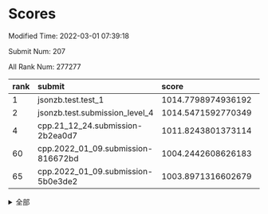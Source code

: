 # Scores

Modified Time: 2022-03-01 07:39:18

Submit Num: 207

All Rank Num: 277277

| rank |               submit               |       score        |       sigma        | pk_num |
| :--- | :--------------------------------- | :----------------- | :----------------- | :----- |
| 1    | jsonzb.test.test_1                 | 1014.7798974936192 | 0.8269942807173137 | 5353   |
| 2    | jsonzb.test.submission_level_4     | 1014.5471592770349 | 0.8199602121065734 | 5349   |
| 4    | cpp.21_12_24.submission-2b2ea0d7   | 1011.8243801373114 | 0.7532561362596595 | 5359   |
| 60   | cpp.2022_01_09.submission-816672bd | 1004.2442608626183 | 0.7045717844941538 | 5357   |
| 65   | cpp.2022_01_09.submission-5b0e3de2 | 1003.8971316602679 | 0.7104000790435363 | 5358   |


<details>
<summary>全部</summary>

| rank |                 submit                 |       score        |       sigma        | pk_num |
| :--- | :------------------------------------- | :----------------- | :----------------- | :----- |
| 1    | jsonzb.test.test_1                     | 1014.7798974936192 | 0.8269942807173137 | 5353   |
| 2    | jsonzb.test.submission_level_4         | 1014.5471592770349 | 0.8199602121065734 | 5349   |
| 3    | gobigger.level_3.submission_level_3_2  | 1012.079556112268  | 0.766313227582713  | 5354   |
| 4    | cpp.21_12_24.submission-2b2ea0d7       | 1011.8243801373114 | 0.7532561362596595 | 5359   |
| 5    | gobigger.level_3.submission_level_3_33 | 1011.5793617250758 | 0.7673551524300648 | 5359   |
| 6    | gobigger.level_3.submission_level_3_15 | 1011.4961146380342 | 0.768924773494414  | 5359   |
| 7    | gobigger.level_3.submission_level_3_29 | 1011.4824774446416 | 0.7609133509942606 | 5356   |
| 8    | gobigger.level_3.submission_level_3_25 | 1011.3987435026381 | 0.7784923679904565 | 5360   |
| 9    | gobigger.level_3.submission_level_3_43 | 1011.2458477816613 | 0.7929419998404263 | 5359   |
| 10   | gobigger.level_3.submission_level_3_34 | 1011.2135778106746 | 0.7754108511843196 | 5354   |
| 11   | gobigger.level_3.submission_level_3_24 | 1010.9874614069604 | 0.7839625737411318 | 5359   |
| 12   | gobigger.level_3.submission_level_3_13 | 1010.8862017297222 | 0.7656296302116875 | 5359   |
| 13   | gobigger.level_3.submission_level_3_1  | 1010.8768230885923 | 0.7729387295380709 | 5363   |
| 14   | gobigger.level_3.submission_level_3_36 | 1010.8701798108723 | 0.770738232021728  | 5354   |
| 15   | gobigger.level_3.submission_level_3_5  | 1010.8205070660903 | 0.775435283839137  | 5356   |
| 16   | gobigger.level_3.submission_level_3_38 | 1010.6826742571017 | 0.76584750016672   | 5357   |
| 17   | gobigger.level_3.submission_level_3_31 | 1010.6590735514604 | 0.7522292373823035 | 5353   |
| 18   | gobigger.level_3.submission_level_3_3  | 1010.587165117375  | 0.7626061992293498 | 5357   |
| 19   | gobigger.level_3.submission_level_3_10 | 1010.5525353168871 | 0.7538947463343512 | 5360   |
| 20   | gobigger.level_3.submission_level_3_45 | 1010.54040932499   | 0.7662532581469776 | 5357   |
| 21   | gobigger.level_3.submission_level_3_12 | 1010.5181623400882 | 0.75665232995495   | 5355   |
| 22   | gobigger.level_3.submission_level_3_23 | 1010.4484142820662 | 0.7699052266555685 | 5356   |
| 23   | gobigger.level_3.submission_level_3_47 | 1010.4466361538978 | 0.7600772493168947 | 5356   |
| 24   | gobigger.level_3.submission_level_3_14 | 1010.4456578211691 | 0.7460106978693659 | 5362   |
| 25   | gobigger.level_3.submission_level_3_27 | 1010.4162540866644 | 0.7597072248973162 | 5364   |
| 26   | gobigger.level_3.submission_level_3_18 | 1010.219455400356  | 0.772359275180127  | 5356   |
| 27   | gobigger.level_3.submission_level_3_4  | 1010.1986880121815 | 0.7681281740507028 | 5358   |
| 28   | gobigger.level_3.submission_level_3_44 | 1010.1239071617723 | 0.7733095923929071 | 5359   |
| 29   | gobigger.level_3.submission_level_3_32 | 1010.1030955444082 | 0.757049362250766  | 5358   |
| 30   | gobigger.level_3.submission_level_3_48 | 1010.0153459561174 | 0.7450096447514327 | 5353   |
| 31   | gobigger.level_3.submission_level_3_7  | 1009.9914477084095 | 0.7653490280611954 | 5360   |
| 32   | gobigger.level_3.submission_level_3_37 | 1009.9691356313776 | 0.7460035514483025 | 5360   |
| 33   | gobigger.level_3.submission_level_3_11 | 1009.9690144518585 | 0.7703905383557511 | 5355   |
| 34   | gobigger.level_3.submission_level_3_28 | 1009.9107971694191 | 0.7855440615228284 | 5356   |
| 35   | gobigger.level_3.submission_level_3_40 | 1009.8570200215352 | 0.7762561186414669 | 5357   |
| 36   | gobigger.level_3.submission_level_3_39 | 1009.8566592448403 | 0.782362299189886  | 5358   |
| 37   | gobigger.level_3.submission_level_3_42 | 1009.8117230515801 | 0.7495766730104632 | 5361   |
| 38   | gobigger.level_3.submission_level_3_0  | 1009.7957038607035 | 0.7630390819276357 | 5357   |
| 39   | gobigger.level_3.submission_level_3_16 | 1009.7877818132413 | 0.7486305571997118 | 5358   |
| 40   | gobigger.level_3.submission_level_3_20 | 1009.72371901997   | 0.7684002786968825 | 5359   |
| 41   | gobigger.level_3.submission_level_3_30 | 1009.7157550533534 | 0.7627587601823309 | 5354   |
| 42   | gobigger.level_3.submission_level_3_19 | 1009.7141279068856 | 0.7480892609673608 | 5356   |
| 43   | gobigger.level_3.submission_level_3_35 | 1009.3719608128764 | 0.7562962200284471 | 5360   |
| 44   | gobigger.level_3.submission_level_3_21 | 1009.2735734469786 | 0.7583916785662996 | 5355   |
| 45   | gobigger.level_3.submission_level_3_6  | 1009.2323512689305 | 0.743266912982398  | 5354   |
| 46   | gobigger.level_3.submission_level_3_49 | 1008.9836347656804 | 0.7507101873354375 | 5354   |
| 47   | gobigger.level_3.submission_level_3_46 | 1008.9793357168185 | 0.7304514771943986 | 5357   |
| 48   | gobigger.level_3.submission_level_3_41 | 1008.8970460774086 | 0.7302411568960616 | 5359   |
| 49   | gobigger.level_3.submission_level_3_22 | 1008.8571092047049 | 0.7617855121712566 | 5358   |
| 50   | gobigger.level_3.submission_level_3_8  | 1008.8345170381285 | 0.7415581451529853 | 5361   |
| 51   | gobigger.level_3.submission_level_3_17 | 1008.7980784040044 | 0.7523462762946331 | 5364   |
| 52   | gobigger.level_3.submission_level_3_26 | 1008.6932784098008 | 0.7600884444888236 | 5360   |
| 53   | gobigger.level_3.submission_level_3_9  | 1008.5994815143091 | 0.775560797908884  | 5356   |
| 54   | gobigger.level_1.submission_level_1_47 | 1004.7524438965195 | 0.7048573280771412 | 5360   |
| 55   | gobigger.level_1.submission_level_1_7  | 1004.5002178490254 | 0.7182898985183951 | 5355   |
| 56   | gobigger.level_1.submission_level_1_49 | 1004.4952678112883 | 0.7286324667218806 | 5361   |
| 57   | gobigger.level_1.submission_level_1_25 | 1004.4112565150278 | 0.7121377649227006 | 5361   |
| 58   | gobigger.level_1.submission_level_1_35 | 1004.3774327349314 | 0.7285352653002559 | 5358   |
| 59   | gobigger.level_1.submission_level_1_36 | 1004.351982322426  | 0.7209618197887413 | 5359   |
| 60   | cpp.2022_01_09.submission-816672bd     | 1004.2442608626183 | 0.7045717844941538 | 5357   |
| 61   | gobigger.level_1.submission_level_1_43 | 1004.1926005297447 | 0.7120278226746012 | 5354   |
| 62   | gobigger.level_1.submission_level_1_19 | 1003.9627634415473 | 0.704921957843483  | 5358   |
| 63   | gobigger.level_1.submission_level_1_24 | 1003.9518143424713 | 0.712653546255571  | 5359   |
| 64   | gobigger.level_1.submission_level_1_48 | 1003.9253082674189 | 0.7139984976034556 | 5360   |
| 65   | cpp.2022_01_09.submission-5b0e3de2     | 1003.8971316602679 | 0.7104000790435363 | 5358   |
| 66   | gobigger.level_1.submission_level_1_18 | 1003.860132319915  | 0.723877371884429  | 5360   |
| 67   | gobigger.level_1.submission_level_1_21 | 1003.8292137401713 | 0.7113800949219645 | 5357   |
| 68   | gobigger.level_1.submission_level_1_37 | 1003.8233440837745 | 0.7212507563121419 | 5358   |
| 69   | gobigger.level_1.submission_level_1_5  | 1003.8189090979193 | 0.7373586050891757 | 5356   |
| 70   | gobigger.level_1.submission_level_1_1  | 1003.8107120950289 | 0.7192461403423696 | 5362   |
| 71   | gobigger.level_1.submission_level_1_38 | 1003.8054388592722 | 0.7183482992226696 | 5359   |
| 72   | gobigger.level_1.submission_level_1_13 | 1003.7911093660209 | 0.6983709308400305 | 5356   |
| 73   | gobigger.level_1.submission_level_1_26 | 1003.7780808733584 | 0.7100144832770034 | 5363   |
| 74   | gobigger.level_1.submission_level_1_39 | 1003.7084462739735 | 0.7265707088877981 | 5360   |
| 75   | gobigger.level_1.submission_level_1_14 | 1003.6990117525891 | 0.7236653356378285 | 5361   |
| 76   | gobigger.level_1.submission_level_1_33 | 1003.676915471859  | 0.7300359223589873 | 5355   |
| 77   | gobigger.level_1.submission_level_1_30 | 1003.6457680305382 | 0.7198045953606145 | 5365   |
| 78   | gobigger.level_1.submission_level_1_9  | 1003.6196238220181 | 0.7102723681903954 | 5357   |
| 79   | gobigger.level_1.submission_level_1_6  | 1003.4924910747217 | 0.7235081480121195 | 5355   |
| 80   | gobigger.level_1.submission_level_1_17 | 1003.4711122064184 | 0.7173810734608222 | 5359   |
| 81   | gobigger.level_1.submission_level_1_45 | 1003.3479897931917 | 0.7114727395049932 | 5364   |
| 82   | gobigger.level_1.submission_level_1_34 | 1003.3373363797853 | 0.713427891193048  | 5360   |
| 83   | gobigger.level_1.submission_level_1_31 | 1003.3367445018664 | 0.720986760204776  | 5358   |
| 84   | gobigger.level_1.submission_level_1_20 | 1003.2668371208842 | 0.7141525763370266 | 5358   |
| 85   | gobigger.level_1.submission_level_1_41 | 1003.2286302709665 | 0.7240181037937252 | 5363   |
| 86   | gobigger.level_1.submission_level_1_12 | 1003.195895756249  | 0.7176051778975733 | 5360   |
| 87   | gobigger.level_1.submission_level_1_10 | 1003.1802531453053 | 0.7231737226982022 | 5359   |
| 88   | gobigger.level_1.submission_level_1_8  | 1003.1044360328505 | 0.7184229969731373 | 5362   |
| 89   | gobigger.level_1.submission_level_1_15 | 1003.0302245988114 | 0.7305030050845632 | 5358   |
| 90   | gobigger.level_1.submission_level_1_28 | 1003.027748101848  | 0.7206922015923172 | 5360   |
| 91   | gobigger.level_1.submission_level_1_11 | 1003.0175462724824 | 0.7101594824690869 | 5365   |
| 92   | gobigger.level_1.submission_level_1_0  | 1002.9626910761729 | 0.7097405303536855 | 5359   |
| 93   | gobigger.level_1.submission_level_1_29 | 1002.9568880272466 | 0.7180183585548395 | 5360   |
| 94   | gobigger.level_1.submission_level_1_3  | 1002.9391589040644 | 0.7130838594884917 | 5362   |
| 95   | gobigger.level_1.submission_level_1_4  | 1002.9058217136104 | 0.7181725034649913 | 5361   |
| 96   | gobigger.level_1.submission_level_1_44 | 1002.8321653110728 | 0.7181369377750075 | 5359   |
| 97   | gobigger.level_1.submission_level_1_16 | 1002.8147449784211 | 0.7188336827710874 | 5361   |
| 98   | gobigger.level_1.submission_level_1_23 | 1002.8069515795381 | 0.7148614697729313 | 5359   |
| 99   | gobigger.level_1.submission_level_1_32 | 1002.7833135217682 | 0.7090081347523154 | 5354   |
| 100  | gobigger.level_1.submission_level_1_27 | 1002.455448054258  | 0.7206012646626933 | 5360   |
| 101  | gobigger.level_1.submission_level_1_2  | 1002.3984046108037 | 0.7126378267436864 | 5360   |
| 102  | gobigger.level_1.submission_level_1_42 | 1002.2538012000732 | 0.7117974171548718 | 5360   |
| 103  | gobigger.level_1.submission_level_1_46 | 1002.2289965661295 | 0.7144850707568915 | 5358   |
| 104  | gobigger.level_1.submission_level_1_22 | 1002.0149217671783 | 0.7158361703034491 | 5356   |
| 105  | gobigger.level_1.submission_level_1_40 | 1001.3047228813496 | 0.7190521287720629 | 5358   |
| 106  | gobigger.random.submission_random_19   | 997.7663432966696  | 0.7255167157599293 | 5361   |
| 107  | gobigger.random.submission_random_12   | 997.470089552753   | 0.7034671050306026 | 5360   |
| 108  | gobigger.random.submission_random_40   | 997.3419053581628  | 0.7179145380889931 | 5355   |
| 109  | gobigger.random.submission_random_20   | 997.2954031366198  | 0.7147289894360804 | 5356   |
| 110  | gobigger.random.submission_random_36   | 997.1178985344562  | 0.7162606923304294 | 5360   |
| 111  | gobigger.random.submission_random_30   | 997.0585741552619  | 0.709886893263496  | 5359   |
| 112  | gobigger.random.submission_random_24   | 996.9472564655961  | 0.6997401913724333 | 5356   |
| 113  | gobigger.random.submission_random_0    | 996.9031135406394  | 0.7155157853822007 | 5354   |
| 114  | gobigger.random.submission_random_27   | 996.7458421209959  | 0.7147092951458338 | 5360   |
| 115  | gobigger.random.submission_random_45   | 996.648922502099   | 0.7015292476977596 | 5362   |
| 116  | gobigger.random.submission_random_38   | 996.5741476220705  | 0.7080897929954717 | 5355   |
| 117  | gobigger.random.submission_random_34   | 996.5013927560597  | 0.7178727812943029 | 5356   |
| 118  | gobigger.random.submission_random_16   | 996.4287038978874  | 0.7171155583047089 | 5362   |
| 119  | gobigger.random.submission_random_43   | 996.3120249540515  | 0.7118181300620944 | 5358   |
| 120  | gobigger.random.submission_random_32   | 996.3079759142732  | 0.7070454688749142 | 5360   |
| 121  | gobigger.random.submission_random_25   | 996.2871642169637  | 0.7065775309262518 | 5361   |
| 122  | gobigger.random.submission_random_49   | 996.1492311919301  | 0.6951532699714014 | 5360   |
| 123  | gobigger.random.submission_random_37   | 996.1403698391243  | 0.7050118286040422 | 5355   |
| 124  | gobigger.random.submission_random_7    | 996.0848885979207  | 0.7019460246130721 | 5357   |
| 125  | gobigger.random.submission_random_42   | 996.0120578221081  | 0.7115143253596815 | 5362   |
| 126  | gobigger.random.submission_random_18   | 995.9931169179548  | 0.7025947088243331 | 5360   |
| 127  | gobigger.random.submission_random_1    | 995.9784465120558  | 0.7036564053071853 | 5355   |
| 128  | gobigger.random.submission_random_2    | 995.9294446029169  | 0.7146815513493697 | 5366   |
| 129  | gobigger.random.submission_random_15   | 995.9235035474555  | 0.724062304043417  | 5361   |
| 130  | gobigger.random.submission_random_47   | 995.8999951949744  | 0.7206801084876174 | 5355   |
| 131  | gobigger.random.submission_random_41   | 995.8773766789827  | 0.7093244620908428 | 5361   |
| 132  | gobigger.random.submission_random_6    | 995.8339276733052  | 0.7212810909350817 | 5356   |
| 133  | gobigger.random.submission_random_44   | 995.8114667562309  | 0.7197528944200928 | 5354   |
| 134  | gobigger.random.submission_random_3    | 995.797406080804   | 0.7066076700585473 | 5355   |
| 135  | gobigger.random.submission_random_26   | 995.7903353366762  | 0.7137062498967265 | 5355   |
| 136  | gobigger.random.submission_random_11   | 995.7819112395787  | 0.7104656044655892 | 5357   |
| 137  | gobigger.random.submission_random_29   | 995.7784938679229  | 0.7140548337554402 | 5359   |
| 138  | gobigger.random.submission_random_31   | 995.6987276624694  | 0.7207066732030029 | 5360   |
| 139  | gobigger.random.submission_random_35   | 995.6756155661769  | 0.7152574552908437 | 5358   |
| 140  | gobigger.random.submission_random_39   | 995.6391348299726  | 0.7243699542593527 | 5362   |
| 141  | gobigger.random.submission_random_10   | 995.5430233453573  | 0.7158383160417796 | 5362   |
| 142  | gobigger.random.submission_random_33   | 995.5415846006581  | 0.7093087292714514 | 5354   |
| 143  | gobigger.random.submission_random_4    | 995.5267891902224  | 0.7128807939065617 | 5358   |
| 144  | gobigger.random.submission_random_5    | 995.5191338317734  | 0.7248346773989545 | 5355   |
| 145  | gobigger.random.submission_random_28   | 995.3226016986403  | 0.7178496311582776 | 5356   |
| 146  | gobigger.random.submission_random_22   | 995.3196162202006  | 0.702625141966716  | 5360   |
| 147  | gobigger.random.submission_random_48   | 995.2160389374787  | 0.7061737837629686 | 5357   |
| 148  | gobigger.random.submission_random_17   | 995.0326725614714  | 0.7165196064548099 | 5354   |
| 149  | gobigger.random.submission_random_8    | 994.8977669466201  | 0.7149630580955881 | 5356   |
| 150  | gobigger.random.submission_random_9    | 994.8089239029916  | 0.7214728812926157 | 5354   |
| 151  | gobigger.random.submission_random_46   | 994.7301022200436  | 0.723279527532184  | 5359   |
| 152  | gobigger.random.submission_random_21   | 994.6261504819022  | 0.7223247679337323 | 5360   |
| 153  | gobigger.random.submission_random_23   | 994.5881696856493  | 0.7107170929033441 | 5362   |
| 154  | gobigger.random.submission_random_13   | 994.5852894664127  | 0.7184468993870968 | 5358   |
| 155  | gobigger.random.submission_random_14   | 994.4753647913525  | 0.7116041207933421 | 5355   |
| 156  | gobigger.level_2.submission_level_2_37 | 994.0329455942317  | 0.7065623029133421 | 5360   |
| 157  | gobigger.level_2.submission_level_2_20 | 993.8511577516647  | 0.7499098718943304 | 5356   |
| 158  | gobigger.level_2.submission_level_2_2  | 993.565201817274   | 0.7343203498354337 | 5360   |
| 159  | gobigger.level_2.submission_level_2_6  | 993.1674924503304  | 0.7406740394709079 | 5360   |
| 160  | gobigger.level_2.submission_level_2_18 | 993.1160622328688  | 0.7474993818315253 | 5357   |
| 161  | gobigger.level_2.submission_level_2_22 | 992.9602528532508  | 0.7318507110405462 | 5362   |
| 162  | gobigger.level_2.submission_level_2_40 | 992.9497616484715  | 0.7353964418524173 | 5352   |
| 163  | gobigger.level_2.submission_level_2_25 | 992.90628766126    | 0.7280222004799819 | 5360   |
| 164  | gobigger.level_2.submission_level_2_5  | 992.8249333328693  | 0.7323425220923342 | 5359   |
| 165  | gobigger.level_2.submission_level_2_31 | 992.6537463659902  | 0.7318308737512458 | 5360   |
| 166  | gobigger.level_2.submission_level_2_48 | 992.6370678163867  | 0.7601870002193294 | 5360   |
| 167  | gobigger.level_2.submission_level_2_8  | 992.6231214373485  | 0.7504588883290378 | 5367   |
| 168  | gobigger.level_2.submission_level_2_44 | 992.4793171759616  | 0.7338536961104001 | 5355   |
| 169  | gobigger.level_2.submission_level_2_14 | 992.426559051577   | 0.7587121488723764 | 5358   |
| 170  | gobigger.level_2.submission_level_2_42 | 992.3980600470461  | 0.7663053232754629 | 5360   |
| 171  | gobigger.level_2.submission_level_2_27 | 992.3824290330259  | 0.7437621072601507 | 5357   |
| 172  | gobigger.level_2.submission_level_2_33 | 992.278037659803   | 0.7609114902794958 | 5360   |
| 173  | gobigger.level_2.submission_level_2_10 | 992.2549793231595  | 0.7230706595348143 | 5353   |
| 174  | gobigger.level_2.submission_level_2_21 | 992.2184554917347  | 0.7403045769701336 | 5354   |
| 175  | gobigger.level_2.submission_level_2_30 | 992.2148772014118  | 0.7568072564035208 | 5361   |
| 176  | gobigger.level_2.submission_level_2_38 | 992.1971558793447  | 0.7471838265403313 | 5357   |
| 177  | gobigger.level_2.submission_level_2_11 | 992.059969775562   | 0.7368649157141214 | 5360   |
| 178  | gobigger.level_2.submission_level_2_35 | 991.9949736533406  | 0.7507670473262169 | 5357   |
| 179  | gobigger.level_2.submission_level_2_28 | 991.8936513153697  | 0.7441885117692472 | 5354   |
| 180  | gobigger.level_2.submission_level_2_49 | 991.8685678262113  | 0.7348029187026788 | 5359   |
| 181  | gobigger.level_2.submission_level_2_46 | 991.8599259157563  | 0.7493155510099455 | 5354   |
| 182  | gobigger.level_2.submission_level_2_3  | 991.830159602719   | 0.7502723143596561 | 5349   |
| 183  | gobigger.level_2.submission_level_2_43 | 991.8225752990561  | 0.7876323055445669 | 5360   |
| 184  | gobigger.level_2.submission_level_2_32 | 991.4974495644103  | 0.7534041595557633 | 5357   |
| 185  | gobigger.level_2.submission_level_2_47 | 991.4620538915296  | 0.754527135135212  | 5360   |
| 186  | gobigger.level_2.submission_level_2_39 | 991.4533483964617  | 0.7505692296895627 | 5351   |
| 187  | gobigger.level_2.submission_level_2_34 | 991.4500071309782  | 0.7373710675826096 | 5353   |
| 188  | gobigger.level_2.submission_level_2_45 | 991.3896127053836  | 0.7589570585377974 | 5359   |
| 189  | gobigger.level_2.submission_level_2_7  | 991.3211425251449  | 0.7544450106137985 | 5356   |
| 190  | gobigger.level_2.submission_level_2_16 | 991.1876114819796  | 0.7533649272220232 | 5358   |
| 191  | gobigger.level_2.submission_level_2_1  | 991.1487684330677  | 0.7621930400416628 | 5363   |
| 192  | gobigger.level_2.submission_level_2_29 | 991.1299518279712  | 0.7951496521765209 | 5352   |
| 193  | gobigger.level_2.submission_level_2_15 | 991.0425787747241  | 0.7419860709461338 | 5361   |
| 194  | gobigger.level_2.submission_level_2_17 | 991.0304545438485  | 0.7524098538120091 | 5359   |
| 195  | gobigger.level_2.submission_level_2_4  | 990.9780537905801  | 0.757008737914627  | 5355   |
| 196  | gobigger.level_2.submission_level_2_12 | 990.8932276850483  | 0.7729870208926256 | 5355   |
| 197  | gobigger.level_2.submission_level_2_0  | 990.8502099109212  | 0.7701713423715122 | 5362   |
| 198  | gobigger.level_2.submission_level_2_24 | 990.7803810092367  | 0.7556923055991447 | 5353   |
| 199  | gobigger.level_2.submission_level_2_36 | 990.7123322170538  | 0.7732153536566584 | 5359   |
| 200  | gobigger.level_2.submission_level_2_23 | 990.572542211619   | 0.7596782543547692 | 5353   |
| 201  | gobigger.level_2.submission_level_2_26 | 990.4218615164937  | 0.7632950737047852 | 5362   |
| 202  | gobigger.level_2.submission_level_2_19 | 990.3067457004248  | 0.7603298906228854 | 5360   |
| 203  | gobigger.level_2.submission_level_2_13 | 990.2097840925917  | 0.7800839800498253 | 5360   |
| 204  | gobigger.level_2.submission_level_2_9  | 990.1814771978894  | 0.7557986838367282 | 5360   |
| 205  | gobigger.level_2.submission_level_2_41 | 989.6746108172008  | 0.7672691733514079 | 5358   |
| 206  | gobigger.none.submission_none_0        | 976.3266798277339  | 1.4047455220926042 | 5351   |
| 207  | gobigger.none.submission_none_1        | 975.2560478535711  | 1.497761321614282  | 5350   |

</details>